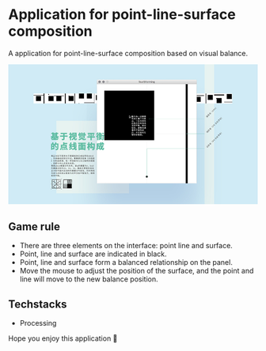 # Application for point-line-surface composition

A application for point-line-surface composition based on visual balance.

![point-line-surface composition](./images/display.jpg)

## Game rule 

- There are three elements on the interface: point line and surface.
- Point, line and surface are indicated in black.
- Point, line and surface form a balanced relationship on the panel.
- Move the mouse to adjust the position of the surface, and the point and line will move to the new balance position.

## Techstacks

- Processing

Hope you enjoy this application 🤩